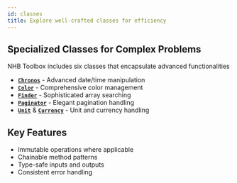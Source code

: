 ```yaml
---
id: classes
title: Explore well-crafted classes for efficiency
---
```


## Specialized Classes for Complex Problems

NHB Toolbox includes six classes that encapsulate advanced functionalities

- [**`Chronos`**](/docs/classes/Chronos) - Advanced date/time manipulation  
- [**`Color`**](/docs/classes/Color) - Comprehensive color management  
- [**`Finder`**](/docs/classes/Finder) - Sophisticated array searching  
- [**`Paginator`**](/docs/classes/Paginator) - Elegant pagination handling  
- [**`Unit`**](/docs/classes/Unit) & [**`Currency`**](/docs/classes/Currency) - Unit and currency handling

## Key Features

- Immutable operations where applicable  
- Chainable method patterns  
- Type-safe inputs and outputs  
- Consistent error handling
